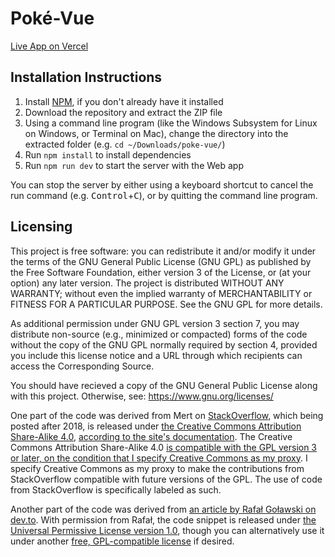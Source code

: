 # Poké-Vue
[Live App on Vercel](https://poke-vue-gold.vercel.app)

## Installation Instructions
1. Install [NPM](https://nodejs.org/en/download), if you don't already have it installed
2. Download the repository and extract the ZIP file
3. Using a command line program (like the Windows Subsystem for Linux on Windows, or Terminal on Mac), change the directory into the extracted folder (e.g. `cd ~/Downloads/poke-vue/`)
4. Run `npm install` to install dependencies
5. Run `npm run dev` to start the server with the Web app

You can stop the server by either using a keyboard shortcut to cancel the run command (e.g. <kbd>Control</kbd>+<kbd>C</kbd>), or by quitting the command line program.

## Licensing
This project is free software: you can redistribute it and/or modify it under the terms of the GNU General Public License (GNU GPL) as published by the Free Software Foundation, either version 3 of the License, or (at your option) any later version. The project is distributed WITHOUT ANY WARRANTY; without even the implied warranty of MERCHANTABILITY or FITNESS FOR A PARTICULAR PURPOSE. See the GNU GPL for more details.

As additional permission under GNU GPL version 3 section 7, you may distribute non-source (e.g., minimized or compacted) forms of the code without the copy of the GNU GPL normally required by section 4, provided you include this license notice and a URL through which recipients can access the Corresponding Source.

You should have recieved a copy of the GNU General Public License along with this project. Otherwise, see: https://www.gnu.org/licenses/

One part of the code was derived from Mert on [StackOverflow](https://stackoverflow.com/), which being posted after 2018, is released under [the Creative Commons Attribution Share-Alike 4.0](https://creativecommons.org/licenses/by-sa/4.0/), [according to the site's documentation](https://stackoverflow.com/help/licensing). The Creative Commons Attribution Share-Alike 4.0 [is compatible with the GPL version 3 or later, on the condition that I specify Creative Commons as my proxy](https://www.gnu.org/licenses/license-list.html#ccbysa). I specify Creative Commons as my proxy to make the contributions from StackOverflow compatible with future versions of the GPL. The use of code from StackOverflow is specifically labeled as such.

Another part of the code was derived from [an article by Rafał Goławski on dev.to](https://dev.to/rgolawski/avoiding-file-hashing-in-vite--21pi). With permission from Rafał, the code snippet is released under [the Universal Permissive License version 1.0](https://oss.oracle.com/licenses/upl/), though you can alternatively use it under another [free, GPL-compatible license](https://www.gnu.org/licenses/license-list.en.html) if desired.
